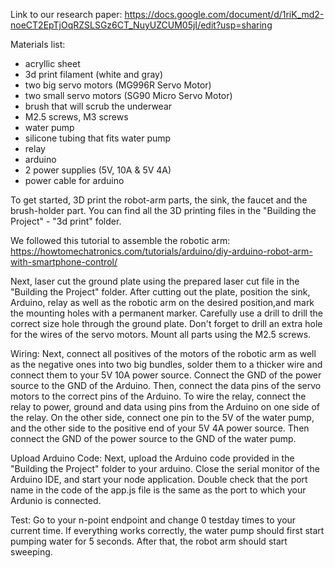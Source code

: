 Link to our research paper: https://docs.google.com/document/d/1riK_md2-noeCT2EpTjOqRZSLSGz6CT_NuyUZCUM05jI/edit?usp=sharing


Materials list:
- acryllic sheet
- 3d print filament (white and gray)
- two big servo motors (MG996R Servo Motor)
- two small servo motors (SG90 Micro Servo Motor)
- brush that will scrub the underwear
- M2.5 screws, M3 screws
- water pump
- silicone tubing that fits water pump
- relay
- arduino
- 2 power supplies (5V, 10A & 5V 4A)
- power cable for arduino


To get started, 3D print the robot-arm parts, the sink, the faucet and the brush-holder part. You can find all the 3D printing files in the "Building the Project" - "3d print" folder. 

We followed this tutorial to assemble the robotic arm: https://howtomechatronics.com/tutorials/arduino/diy-arduino-robot-arm-with-smartphone-control/

Next, laser cut the ground plate using the prepared laser cut file in the "Building the Project" folder. 
After cutting out the plate, position the sink, Arduino, relay as well as the robotic arm on the desired position,and mark the mounting holes with a permanent marker. 
Carefully use a drill to drill the correct size hole through the ground plate. Don't forget to drill an extra hole for the wires of the servo motors. 
Mount all parts using the M2.5 screws. 

Wiring: 
Next, connect all positives of the motors of the robotic arm as well as the negative ones into two big bundles, solder them to a thicker wire and connect them to your 5V 10A power source. Connect the GND of the power source to the GND of the Arduino. Then, connect the data pins of the servo motors to the correct pins of the Arduino. To wire the relay, connect the relay to power, ground and data using pins from the Arduino on one side of the relay. On the other side, connect one pin to the 5V of the water pump, and the other side to the positive end of your 5V 4A power source. Then connect the GND of the power source to the GND of the water pump. 

Upload Arduino Code:
Next, upload the Arduino code provided in the  "Building the Project" folder to your arduino. 
Close the serial monitor of the Arduino IDE, and start your node application. Double check that the port name in the code of the app.js file is the same as the port to which your Ardunio is connected. 

Test:
Go to your n-point endpoint and change 0 testday times to your current time. If everything works correctly, the water pump should first start pumping water for 5 seconds. After that, the robot arm should start sweeping.


